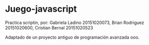 # Juego-javascript

Practica scriptin, por: Gabriela Ladino 20151020073, Brian Rodriguez 20151020600, Cristian Bernal 20151020523

Adaptado de un proyecto antiguo de programación avanzada ooo.

